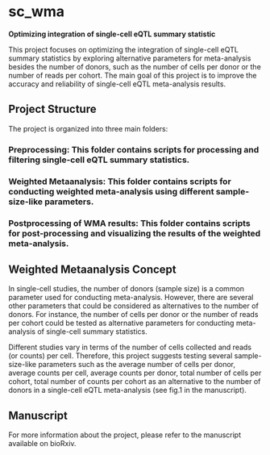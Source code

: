 # sc_wma

**Optimizing integration of single-cell eQTL summary statistic**

This project focuses on optimizing the integration of single-cell eQTL summary statistics by exploring alternative parameters for meta-analysis besides the number of donors, such as the number of cells per donor or the number of reads per cohort. The main goal of this project is to improve the accuracy and reliability of single-cell eQTL meta-analysis results.

## Project Structure
The project is organized into three main folders:

### Preprocessing: This folder contains scripts for processing and filtering single-cell eQTL summary statistics.

### Weighted Metaanalysis: This folder contains scripts for conducting weighted meta-analysis using different sample-size-like parameters.

### Postprocessing of WMA results: This folder contains scripts for post-processing and visualizing the results of the weighted meta-analysis.

## Weighted Metaanalysis Concept
In single-cell studies, the number of donors (sample size) is a common parameter used for conducting meta-analysis. However, there are several other parameters that could be considered as alternatives to the number of donors. For instance, the number of cells per donor or the number of reads per cohort could be tested as alternative parameters for conducting meta-analysis of single-cell summary statistics.

Different studies vary in terms of the number of cells collected and reads (or counts) per cell. Therefore, this project suggests testing several sample-size-like parameters such as the average number of cells per donor, average counts per cell, average counts per donor, total number of cells per cohort, total number of counts per cohort as an alternative to the number of donors in a single-cell eQTL meta-analysis (see fig.1 in the manuscript).

## Manuscript
For more information about the project, please refer to the manuscript available on bioRxiv.

